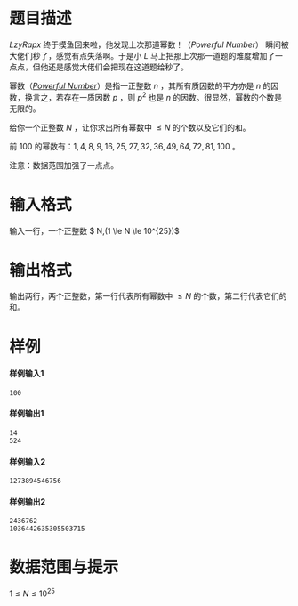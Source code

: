 
# 题目描述

$LzyRapx$ 终于摸鱼回来啦，他发现上次那道幂数！（*Powerful Number*） 瞬间被大佬们秒了，感觉有点失落啊。于是小 $L$ 马上把那上次那一道题的难度增加了一点点，但他还是感觉大佬们会把现在这道题给秒了。

幂数（*[Powerful Number](https://en.wikipedia.org/wiki/Powerful_number)*）是指一正整数 $n$ ，其所有质因数的平方亦是 $n$ 的因数，换言之，若存在一质因数  $p$ ，则 $p^2$ 也是 $n$ 的因数。很显然，幂数的个数是无限的。

给你一个正整数 $N$ ，让你求出所有幂数中 $\le N$ 的个数以及它们的和。

前 $100$ 的幂数有：$1, 4, 8, 9, 16, 25, 27, 32, 36, 49, 64, 72, 81, 100$ 。

注意：数据范围加强了一点点。


# 输入格式

输入一行，一个正整数 $ N\,(1 \le N \le 10^{25})$

# 输出格式

输出两行，两个正整数，第一行代表所有幂数中 $\le N$ 的个数，第二行代表它们的和。

# 样例

#### 样例输入1

```plain
100
```

#### 样例输出1

```plain
14
524
```
#### 样例输入2

```plain
1273894546756
```

#### 样例输出2

```plain
2436762
1036442635305503715
```

# 数据范围与提示

$1 \le N \le 10^{25}$

